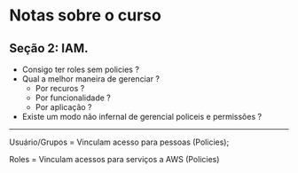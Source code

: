 # Notas sobre o curso

## Seção 2: IAM.
* Consigo ter roles sem policies ?
* Qual a melhor maneira de gerenciar ?
   * Por recuros ?
   * Por funcionalidade ? 
   * Por aplicação ? 
* Existe um modo não infernal de gerencial policeis e permissões ?

---

Usuário/Grupos = Vinculam acesso para pessoas (Policies);

Roles =  Vinculam acessos para serviços a AWS (Policies)
